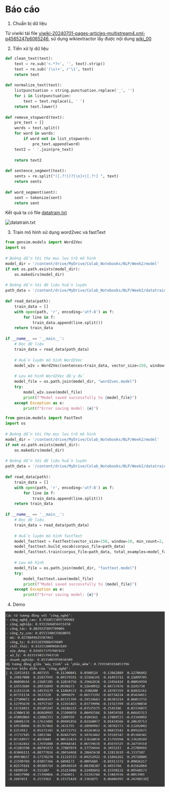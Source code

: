 # Báo cáo

1. Chuẩn bị dữ liệu

Từ viwiki tải file [viwiki-20240701-pages-articles-multistream4.xml-p4565247p6065246](/workspaces/NLP-ASM2/viwiki-20240701-pages-articles-multistream4.xml-p4565247p6065246), sử dụng wikiextractor lấy được nội dung [wiki_00](/workspaces/NLP-ASM2/AA/wiki_00)

2. Tiền xử lý dữ liệu

```Python
def clean_text(text):
    text = re.sub('<.*?>', '', text).strip()
    text = re.sub('(\s)+', r'\1', text)
    return text

def normalize_text(text):
    listpunctuation = string.punctuation.replace('_', '')
    for i in listpunctuation:
        text = text.replace(i, ' ')
    return text.lower()

def remove_stopword(text):
    pre_text = []
    words = text.split()
    for word in words:
        if word not in list_stopwords:
            pre_text.append(word)
    text2 = ' '.join(pre_text)

    return text2

def sentence_segment(text):
    sents = re.split("([.?!])?[\n]+|[.?!] ", text)
    return sents

def word_segment(sent):
    sent = tokenize(sent)
    return sent
```

Kết quả ta có file [datatrain.txt](/workspaces/NLP-ASM2/datatrain.txt)

![datatrain.txt](/workspaces/NLP-ASM2/image/datatrain.png)


3. Train mô hình sử dụng word2vec và fastText

```python
from gensim.models import Word2Vec
import os

# Đường dẫn tới thư mục lưu trữ mô hình
model_dir = '/content/drive/MyDrive/Colab_Notebooks/NLP/Week2/model'
if not os.path.exists(model_dir):
    os.makedirs(model_dir)

# Đường dẫn tới dữ liệu huấn luyện
path_data = '/content/drive/MyDrive/Colab_Notebooks/NLP/Week2/datatrain.txt'

def read_data(path):
    train_data = []
    with open(path, 'r', encoding='utf-8') as f:
        for line in f:
            train_data.append(line.split())
    return train_data

if __name__ == '__main__':
    # Đọc dữ liệu
    train_data = read_data(path_data)
    
    # Huấn luyện mô hình Word2Vec
    model_w2v = Word2Vec(sentences=train_data, vector_size=150, window=10, min_count=2, workers=4, sg=0)
    
    # Lưu mô hình Word2Vec đầy đủ
    model_file = os.path.join(model_dir, "word2vec.model")
    try:
        model_w2v.save(model_file)
        print(f"Model saved successfully to {model_file}")
    except Exception as e:
        print(f"Error saving model: {e}")

```

```python
from gensim.models import FastText
import os

# Đường dẫn tới thư mục lưu trữ mô hình
model_dir = '/content/drive/MyDrive/Colab_Notebooks/NLP/Week2/model'
if not os.path.exists(model_dir):
    os.makedirs(model_dir)

# Đường dẫn tới dữ liệu huấn luyện
path_data = '/content/drive/MyDrive/Colab_Notebooks/NLP/Week2/datatrain.txt'

def read_data(path):
    train_data = []
    with open(path, 'r', encoding='utf-8') as f:
        for line in f:
            train_data.append(line.split())
    return train_data

if __name__ == '__main__':
    # Đọc dữ liệu
    train_data = read_data(path_data)
    
    # Huấn luyện mô hình fastText
    model_fasttext = FastText(vector_size=150, window=10, min_count=2, workers=4, sg=1)
    model_fasttext.build_vocab(corpus_file=path_data)
    model_fasttext.train(corpus_file=path_data, total_examples=model_fasttext.corpus_count, total_words=model_fasttext.corpus_total_words, epochs=10)
    
    # Lưu mô hình
    model_file = os.path.join(model_dir, "fasttext.model")
    try:
        model_fasttext.save(model_file)
        print(f"Model saved successfully to {model_file}")
    except Exception as e:
        print(f"Error saving model: {e}")
```

4. Demo

![demo](image/demo.png)
